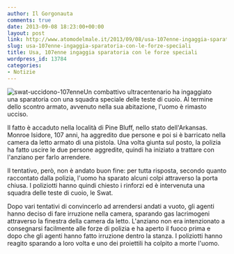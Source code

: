 ```yaml
---
author: Il Gorgonauta
comments: true
date: 2013-09-08 18:23:00+00:00
layout: post
link: http://www.atomodelmale.it/2013/09/08/usa-107enne-ingaggia-sparatoria-con-le-forze-speciali/
slug: usa-107enne-ingaggia-sparatoria-con-le-forze-speciali
title: Usa, 107enne ingaggia sparatoria con le forze speciali
wordpress_id: 13784
categories:
- Notizie
---
```


![swat-uccidono-107enne](http://www.atomodelmale.it/wp-content/uploads/2013/09/swat-uccidono-107enne.jpg)Un combattivo ultracentenario ha ingaggiato una sparatoria con una squadra speciale delle teste di cuoio. Al termine dello scontro armato, avvenuto nella sua abitazione, l'uomo è rimasto ucciso.

Il fatto è accaduto nella località di Pine Bluff, nello stato dell'Arkansas. Monroe Isidore, 107 anni, ha aggredito due persone e poi si è barricato nella camera da letto armato di una pistola. Una volta giunta sul posto, la polizia ha fatto uscire le due persone aggredite, quindi ha iniziato a trattare con l'anziano per farlo arrendere.

Il tentativo, però, non è andato buon fine: per tutta risposta, secondo quanto raccontato dalla polizia, l'uomo ha sparato alcuni colpi attraverso la porta chiusa. I poliziotti hanno quindi chiesto i rinforzi ed è intervenuta una squadra delle teste di cuoio, le Swat.


Dopo vari tentativi di convincerlo ad arrendersi andati a vuoto, gli agenti hanno deciso di fare irruzione nella camera, sparando gas lacrimogeni attraverso la finestra della camera da letto. L'anziano non era intenzionato a consegnarsi facilmente alle forze di polizia e ha aperto il fuoco prima e dopo che gli agenti hanno fatto irruzione dentro la stanza. I poliziotti hanno reagito sparando a loro volta e uno dei proiettili ha colpito a morte l'uomo.
